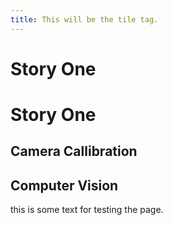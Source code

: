 ```yaml
---
title: This will be the tile tag.
---
```


Story One
=========
# Story One
## Camera Callibration
## Computer Vision
this is some text for testing the page.
